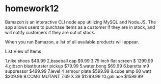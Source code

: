 # homework12

Bamazon is an interactive CLI node app utilizing MySQL and Node.JS. The app allows users to purchase items as a customer if they are in stock, and will notify customers if they are out of stock.

When you run Bamazon, a list of all available products will appear.

List View of Items

1.nike shoes $49.99
2,baseball cap $9.99
3.75 inch flat screen $ 1299.99
4.gibson blastburster pickup $79.99
5.water bong $69.99
6.baretta m9 suppressor $499.99
7.level 4 armour plate $599.99
8.cube amp 60 watt $209.99
9.CCMG MUTANT 7.69 X 39 $1299.99
10.gali ace $1599.99
